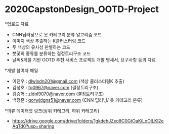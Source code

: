 # 2020CapstonDesign_OOTD-Project

*업로드 자료
   - CNN딥러닝으로 옷 카테고리 분류 알고리즘 코드
   - 이미지 색상 추출하는 K클러스터링 코드
   - 두 색상의 유사성 판별하는 코드
   - 붓꽃의 종류를 분류하는 결정트리구조 코드
   - 날씨&계절 기반 OOTD 추천 서비스 프로젝트 개발 명세서, 요구사항 등의 자료



*개발 참여자 메일
   - 이진우 : dlwlsdn201@gmail.com (색상 클러스터링K 추출)
   - 김성호 : fg0967@naver.com   (결정트리구조)
   - 김승혁 : zldnl9070@naver.com (결정트리구조)
   - 백정훈 : qorwjdgns51@naver.com (CNN 딥러닝/ 옷 카테고리 분류)


*의류 데이터셋 링크(상위 카테고리, 하위 카테고리)
   - https://drive.google.com/drive/folders/1gkdehJZxo8C0GtOaKiLoOlLKl2eAqTd0?usp=sharing
